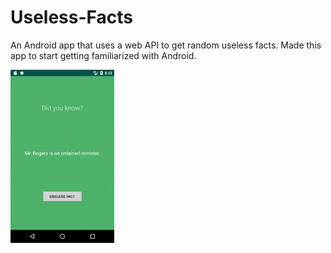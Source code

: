 # Useless-Facts
An Android app that uses a web API to get random useless facts. 
Made this app to start getting familiarized with Android.

<img src="Useless%20Facts%20App.gif" width="33%" height="33%" />
